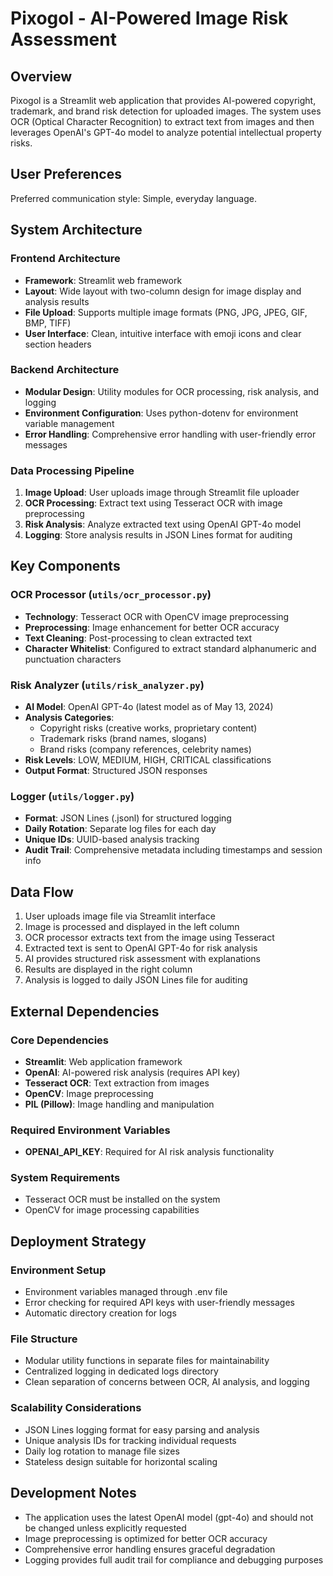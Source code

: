 # Pixogol - AI-Powered Image Risk Assessment

## Overview

Pixogol is a Streamlit web application that provides AI-powered copyright, trademark, and brand risk detection for uploaded images. The system uses OCR (Optical Character Recognition) to extract text from images and then leverages OpenAI's GPT-4o model to analyze potential intellectual property risks.

## User Preferences

Preferred communication style: Simple, everyday language.

## System Architecture

### Frontend Architecture
- **Framework**: Streamlit web framework
- **Layout**: Wide layout with two-column design for image display and analysis results
- **File Upload**: Supports multiple image formats (PNG, JPG, JPEG, GIF, BMP, TIFF)
- **User Interface**: Clean, intuitive interface with emoji icons and clear section headers

### Backend Architecture
- **Modular Design**: Utility modules for OCR processing, risk analysis, and logging
- **Environment Configuration**: Uses python-dotenv for environment variable management
- **Error Handling**: Comprehensive error handling with user-friendly error messages

### Data Processing Pipeline
1. **Image Upload**: User uploads image through Streamlit file uploader
2. **OCR Processing**: Extract text using Tesseract OCR with image preprocessing
3. **Risk Analysis**: Analyze extracted text using OpenAI GPT-4o model
4. **Logging**: Store analysis results in JSON Lines format for auditing

## Key Components

### OCR Processor (`utils/ocr_processor.py`)
- **Technology**: Tesseract OCR with OpenCV image preprocessing
- **Preprocessing**: Image enhancement for better OCR accuracy
- **Text Cleaning**: Post-processing to clean extracted text
- **Character Whitelist**: Configured to extract standard alphanumeric and punctuation characters

### Risk Analyzer (`utils/risk_analyzer.py`)
- **AI Model**: OpenAI GPT-4o (latest model as of May 13, 2024)
- **Analysis Categories**: 
  - Copyright risks (creative works, proprietary content)
  - Trademark risks (brand names, slogans)
  - Brand risks (company references, celebrity names)
- **Risk Levels**: LOW, MEDIUM, HIGH, CRITICAL classifications
- **Output Format**: Structured JSON responses

### Logger (`utils/logger.py`)
- **Format**: JSON Lines (.jsonl) for structured logging
- **Daily Rotation**: Separate log files for each day
- **Unique IDs**: UUID-based analysis tracking
- **Audit Trail**: Comprehensive metadata including timestamps and session info

## Data Flow

1. User uploads image file via Streamlit interface
2. Image is processed and displayed in the left column
3. OCR processor extracts text from the image using Tesseract
4. Extracted text is sent to OpenAI GPT-4o for risk analysis
5. AI provides structured risk assessment with explanations
6. Results are displayed in the right column
7. Analysis is logged to daily JSON Lines file for auditing

## External Dependencies

### Core Dependencies
- **Streamlit**: Web application framework
- **OpenAI**: AI-powered risk analysis (requires API key)
- **Tesseract OCR**: Text extraction from images
- **OpenCV**: Image preprocessing
- **PIL (Pillow)**: Image handling and manipulation

### Required Environment Variables
- **OPENAI_API_KEY**: Required for AI risk analysis functionality

### System Requirements
- Tesseract OCR must be installed on the system
- OpenCV for image processing capabilities

## Deployment Strategy

### Environment Setup
- Environment variables managed through .env file
- Error checking for required API keys with user-friendly messages
- Automatic directory creation for logs

### File Structure
- Modular utility functions in separate files for maintainability
- Centralized logging in dedicated logs directory
- Clean separation of concerns between OCR, AI analysis, and logging

### Scalability Considerations
- JSON Lines logging format for easy parsing and analysis
- Unique analysis IDs for tracking individual requests
- Daily log rotation to manage file sizes
- Stateless design suitable for horizontal scaling

## Development Notes

- The application uses the latest OpenAI model (gpt-4o) and should not be changed unless explicitly requested
- Image preprocessing is optimized for better OCR accuracy
- Comprehensive error handling ensures graceful degradation
- Logging provides full audit trail for compliance and debugging purposes